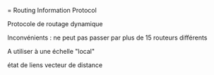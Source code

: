 = Routing Information Protocol

Protocole de routage dynamique

Inconvénients : 
ne peut pas passer par plus de 15 routeurs différents

A utiliser à une échelle "local"

état de liens
vecteur de distance